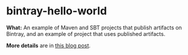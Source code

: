 # bintray-hello-world

**What:** An example of Maven and SBT projects that publish artifacts on Bintray, and an example of project that uses published artifacts.

**More details** are in [this blog post](https://ivanyu.me/blog/2017/08/11/publishing-jars-to-bintray-with-maven-and-sbt/).
